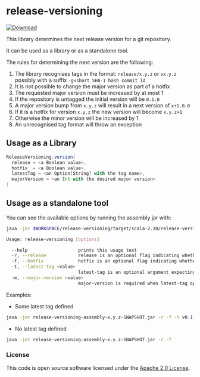 
# release-versioning

 [ ![Download](https://api.bintray.com/packages/hmrc/releases/release-versioning/images/download.svg) ](https://bintray.com/hmrc/releases/release-versioning/_latestVersion)
 
 This library determines the next release version for a git repository.
 
 It can be used as a library or as a standalone tool.
 
 The rules for determining the next version are the following:
 
 1. The library recognises tags in the format: `release/x.y.z` or `vx.y.z` possibly with a suffix `-g<short SHA-1 hash commit id`
 2. It is not possible to change the major version as part of a hotfix
 3. The requested major version must be increased by at most 1
 4. If the repository is untagged the initial version will be `0.1.0`
 5. A major version bump from `x.y.z` will result in a next version of `x+1.0.0`
 6. If it is a hotfix for version `x.y.z` the new version will become `x.y.z+1`
 7. Otherwise the minor version will be increased by 1 
 8. An unrecognised tag format will throw an exception
 
 ## Usage as a Library
 
 ```scala
 ReleaseVersioning.version(
   release = <a Boolean value>,
   hotfix  = <a Boolean value>,
   latestTag = <an Option[String] with the tag name>,
   majorVersion = <an Int with the desired major version>
 )
 ```
 
 ## Usage as a standalone tool
 
 You can see the available options by running the assembly jar with: 
 
```bash
java -jar $WORKSPACE/release-versioning/target/scala-2.10/release-versioning-assembly-x.y.z-SNAPSHOT.jar --help
```

```bash
Usage: release-versioning [options]

  --help                   prints this usage text
  -r, --release            release is an optional flag indicating whether it should be a release or a snapshot
  -f, --hotfix             hotfix is an optional flag indicating whether it should be a hotfix or a major/minor release
  -t, --latest-tag <value>
                           latest-tag is an optional argument expecting the latest tag name
  -m, --major-version <value>
                           major-version is required when latest-tag option is defined
```
 
 Examples: 
 
 * Some latest tag defined
 ```bash
 java -jar release-versioning-assembly-x.y.z-SNAPSHOT.jar -r -f -t v0.1.0 -m 0
 ```

 * No latest tag defined
 ```bash
 java -jar release-versioning-assembly-x.y.z-SNAPSHOT.jar -r -f
 ```

### License

This code is open source software licensed under the [Apache 2.0 License]("http://www.apache.org/licenses/LICENSE-2.0.html").
